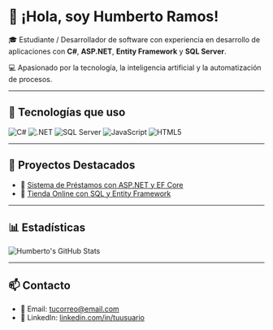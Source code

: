 # 👋 ¡Hola, soy Humberto Ramos!

🎓 Estudiante / Desarrollador de software con experiencia en desarrollo de aplicaciones con **C#**, **ASP.NET**, **Entity Framework** y **SQL Server**.

💻 Apasionado por la tecnología, la inteligencia artificial y la automatización de procesos.

---

## 🧰 Tecnologías que uso

![C#](https://img.shields.io/badge/-C%23-239120?style=for-the-badge&logo=c-sharp&logoColor=white)
![.NET](https://img.shields.io/badge/-.NET-512BD4?style=for-the-badge&logo=dotnet&logoColor=white)
![SQL Server](https://img.shields.io/badge/-SQL%20Server-CC2927?style=for-the-badge&logo=microsoft-sql-server&logoColor=white)
![JavaScript](https://img.shields.io/badge/-JavaScript-F7DF1E?style=for-the-badge&logo=javascript&logoColor=black)
![HTML5](https://img.shields.io/badge/-HTML5-E34F26?style=for-the-badge&logo=html5&logoColor=white)

---

## 🚀 Proyectos Destacados

- 🎯 [Sistema de Préstamos con ASP.NET y EF Core](https://github.com/tuusuario/proyecto-prestamos)
- 🛒 [Tienda Online con SQL y Entity Framework](https://github.com/tuusuario/tienda-online)

---

## 📊 Estadísticas

![Humberto's GitHub Stats](https://github-readme-stats.vercel.app/api?username=tuusuario&show_icons=true&theme=tokyonight)

---

## 📫 Contacto

- 📧 Email: [tucorreo@email.com](mailto:tucorreo@email.com)
- 💼 LinkedIn: [linkedin.com/in/tuusuario](https://linkedin.com/in/tuusuario)
